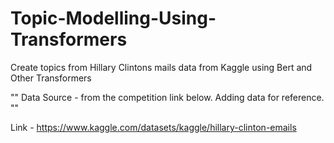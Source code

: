 # Topic-Modelling-Using-Transformers
Create topics from Hillary Clintons mails data from Kaggle using Bert and Other Transformers

""
Data Source - from the competition link below. Adding data for reference. 
""

Link - https://www.kaggle.com/datasets/kaggle/hillary-clinton-emails
